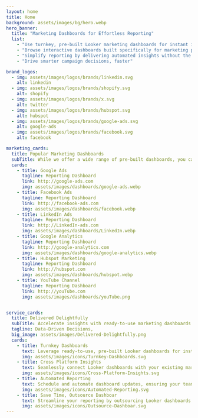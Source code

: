 ```yaml
---
layout: home
title: Home
background: assets/images/bg/hero.webp
hero_banner:
  title: "Marketing Dashboards for Effortless Reporting"
  list:
    - "Use turnkey, pre-built Looker marketing dashboards for instant insights without setup hassle"
    - "Browse interactive dashboards built specifically for marketing platforms and pages"
    - "Simplify reporting by delivering automated insights without the management headache"
    - "Drive smarter campaign decisions, faster"

brand_logos:
  - img: assets/images/logos/brands/linkedin.svg
    alt: linkedin
  - img: assets/images/logos/brands/shopify.svg
    alt: shopify
  - img: assets/images/logos/brands/x.svg
    alt: twitter 
  - img: assets/images/logos/brands/hubspot.svg
    alt: hubspot
  - img: assets/images/logos/brands/google-ads.svg
    alt: google-ads
  - img: assets/images/logos/brands/facebook.svg
    alt: facebook

marketing_cards:
  title: Popular Marketing Dashboards
  subTitle: While we offer a wide range of pre-built dashboards, you can customize them to suit your unique needs—integrate your platforms, define specific KPI metrics, choose chart styles (line, bar, pie, table), adjust layouts, tweak font sizes, and even personalize the color scheme.
  cards:
    - title: Google Ads
      tagline: Reporting Dashboard
      link: http://google-ads.com
      img: assets/images/dashboards/google-ads.webp 
    - title: Facebook Ads
      tagline: Reporting Dashboard
      link: http://facebook-ads.com
      img: assets/images/dashboards/facebook.webp 
    - title: LinkedIn Ads
      tagline: Reporting Dashboard
      link: http://LinkedIn-ads.com
      img: assets/images/dashboards/LinkedIn.webp 
    - title: Google Analytics
      tagline: Reporting Dashboard
      link: http://google-analytics.com
      img: assets/images/dashboards/google-analytics.webp 
    - title: Hubspot Marketing
      tagline: Reporting Dashboard
      link: http://hubspot.com
      img: assets/images/dashboards/hubspot.webp 
    - title: YouTube Channel
      tagline: Reporting Dashboard
      link: http://youTube.com
      img: assets/images/dashboards/youTube.png


service_cards:
  title: Delivered Delightfully
  subTitle: Accelerate insights with ready-to-use marketing dashboards.  Explore our library of pre-built, customizable dashboards designed for marketing teams. Save time and get instant access to key metrics, optimized visualizations, and actionable insights tailored to your business. Perfect for tracking campaign performance, ad spend, SEO, and more—our dashboards are built to integrate seamlessly with your data and can be personalized to meet your unique needs.
  tagline: Data-Driven Decisions,
  big_image: assets/images/Delivered-Delightfully.png
  cards:
    - title: Turnkey Dashboards
      text: Leverage ready-to-use, pre-built Looker dashboards for instant insights without the hassle of setup or configuration. Customization available.
      img: assets/images/icons/Turnkey-Dashboards.svg
    - title: Cross Platform Insights
      text: Seamlessly connect Looker dashboards with your existing marketing platforms for a unified view of all your data in one place.
      img: assets/images/icons/Cross-Platform-Insights.svg
    - title: Automated Reporting
      text: Schedule and automate dashboard updates, ensuring your team and clients always have access to the latest performance metrics.
      img: assets/images/icons/Automated-Reporting.svg
    - title: Save Time, Outsource Dashboar
      text: Streamline your reporting by outsourcing Looker dashboards and ensure your team gets accurate, actionable insights, fast.
      img: assets/images/icons/Outsource-Dashboar.svg
---
```

